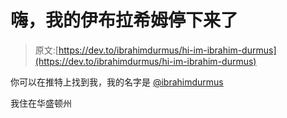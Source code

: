 # 嗨，我的伊布拉希姆停下来了

> 原文:[https://dev.to/ibrahimdurmus/hi-im-ibrahim-durmus](https://dev.to/ibrahimdurmus/hi-im-ibrahim-durmus)

你可以在推特上找到我，我的名字是 [@ibrahimdurmus](https://twitter.com/ibrahimdurmus)

我住在华盛顿州